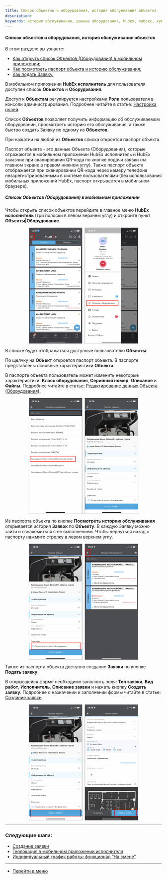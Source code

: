 ```yaml
---
title: Список объектов и оборудования, история обслуживания объектов
description:
keywords: история обслуживания, данные оборудования, hubex, хабекс, хубекс, хабикс
---
```


#### Список объектов и оборудования, история обслуживания объектов

В этом разделе вы узнаете:
<html>
<meta charset="utf-8">
<ul>
    <li><a href="#list">Как открыть список Объектов (Оборудования) в мобильном приложении;</a></li>
    <li><a href="#history">Как посмотреть паспорт объекта и историю обслуживания;</a></li>
    <li><a href="#ticket">Как подать Заявку.</a></li>

</ul>
</html>
<body>
<p></p>
<p>В мобильном приложении <strong>HubEx исполнитель</strong> для пользователя доступен список <strong>Объектов</strong>
    и <strong>Оборудования</strong>.
</p>
<p>Доступ к <strong>Объектам</strong>
    регулируется настройками <strong>Роли</strong> пользователя в консоли администрирования. Подробнее читайте в статье:
    <a href="">Настройка ролей</a>.</p>

<p>Список <strong>Объектов</strong> позволяет получить информацию об обслуживаемом оборудовании, просмотреть историю его
    обслуживания, а также быстро
    создать Заявку по одному из <strong>Объектов</strong>. </p>

<p>При нажатии на любой из <strong>Объектов</strong> списка откроется паспорт объекта. </p>
<p>Паспорт объекта - это данные Объекта (Оборудования), которые отражаются в мобильном приложении HubEx исполнитель и
    HubEx заказчик при сканировании QR-кода по кнопке
    подачи заявки (на главном экране в правом нижнем углу). Также паспорт объекта отображается при сканировании QR-кода
    через камеру телефона незарегистрированными в системе пользователями (без использования мобильных приложений HubEx,
    паспорт открывается в мобильном браузере).</p>


<h5 id="list">Список Объектов (Оборудования) в мобильном приложении</h5>

<p>Чтобы открыть список объектов перейдите в главное меню <strong>HubEx исполнитель</strong> (три полоски в левом
    верхнем углу) и откройте пункт <strong>Объекты|Оборудование</strong>.</p>

<div>
    <img style="margin: 0 auto; display: block; max-width: 70%;"
         src="/attachments/images/FAQ/USER/ObjectListInMob/ObjectinMob.jpg"/>
</div>

<p>В списке будут отображаться доступные пользователю <strong>Объекты</strong>.</p>

<p id="history">По щелчку на <strong>Объект</strong> откроется паспорт объекта. В паспорте представлены основные
    характеристики
    <strong>Объекта</strong>.</p>
<p>В паспорте объекта пользователь может изменить некоторые характеристики: <strong>Класс
    оборудования</strong>, <strong>Серийный номер</strong>, <strong>Описание</strong> и <strong>Файлы</strong>.
    Подробнее читайте в статье:
    <a href="https://wiki.hubex.ru/docs/FAQ/RU/user/ObjectEditing.html">Редактирование данных Объекта (Оборудования)</a>.
</p>

<div>
    <img style="margin: 0 auto; display: block; max-width: 70%;"
         src="/attachments/images/FAQ/USER/ObjectListInMob/ObjectinMob2.jpg"/>
</div>
<p>Из паспорта объекта по кнопке <strong>Посмотреть историю обслуживания</strong> открывается история
    <strong>Заявок</strong> по <strong>Объекту</strong>. В каждую Заявку можно зайти и ознакомиться с ее выполнением.
    Чтобы вернуться назад к паспорту нажмите стрелку в левом верхнем углу.</p>

<div>
    <img style="margin: 0 auto; display: block; max-width: 70%;"
         src="/attachments/images/FAQ/USER/ObjectListInMob/ObjectinMob3.jpg"/>
</div>

<p id="ticket">Также из паспорта объекта доступно создание <strong>Заявки</strong> по кнопке <strong>Подать
    заявку</strong>.</p>
<p>В открывшейся форме необходимо заполнить поля: <strong>Тип заявки</strong>, <strong>Вид работ</strong>, <strong>Исполнитель</strong>,
    <strong>Описание заявки</strong> и нажать кнопку <strong>Создать заявку</strong>. Подробнее о назначении и заполнении формы читайте в статье: <a
            href="https://wiki.hubex.ru/docs/FAQ/RU/user/CreatingTicket.html">Создание заявки</a>.</p>

<div>
    <img style="margin: 0 auto; display: block; max-width: 70%;"
         src="/attachments/images/FAQ/USER/ObjectListInMob/ObjectinMob4.jpg"/>
</div>
</body>

___
### Следующие шаги:
- [Создание заявки](./CreatingTicket.md)
- [Геолокация в мобильном приложении исполнителя](./GEOinMob.md)
- [Индивидуальный график работы: функционал “На смене”](./OnDuty.md)


___
- [Перейти в меню](http://wiki.hubex.ru)

